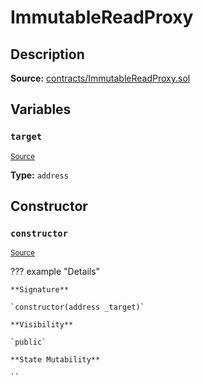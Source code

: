 # ImmutableReadProxy

## Description

**Source:** [contracts/ImmutableReadProxy.sol](https://github.com/Synthetixio/synthetix/tree/v2.97.3/contracts/ImmutableReadProxy.sol)

## Variables

### `target`

<sub>[Source](https://github.com/Synthetixio/synthetix/tree/v2.97.3/contracts/ImmutableReadProxy.sol#L9)</sub>

**Type:** `address`

## Constructor

### `constructor`

<sub>[Source](https://github.com/Synthetixio/synthetix/tree/v2.97.3/contracts/ImmutableReadProxy.sol#L11)</sub>

??? example "Details"

    **Signature**

    `constructor(address _target)`

    **Visibility**

    `public`

    **State Mutability**

    ``

